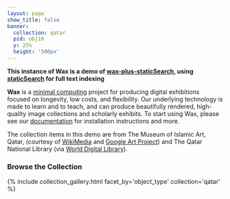 ```yaml
---
layout: page
show_title: false
banner:
  collection: qatar
  pid: obj10
  y: 25%
  height: '500px'
---
```


**This instance of Wax is a demo of [wax-plus-staticSearch](https://github.com/pbinkley/wax-plus-staticSearch/), using [staticSearch](https://endings.uvic.ca/staticSearch/docs/index.html) for full text indexing**

__Wax__ is a [minimal computing](http://go-dh.github.io/mincomp/) project for producing digital exhibitions focused on longevity, low costs, and flexibility. Our underlying technology is made to learn and to teach, and can produce beautifully rendered, high-quality image collections and scholarly exhibits. To start using Wax, please see our [documentation](https://minicomp.github.io/wiki/#/wax/) for installation instructions and more.

The collection items in this demo are from The Museum of Islamic Art, Qatar, (courtesy of [WikiMedia](https://commons.wikimedia.org/wiki/Category:Google_Art_Project_works_in_The_Museum_of_Islamic_Art,_Qatar) and [Google Art Project](https://www.google.com/culturalinstitute/about/artproject/)) and The Qatar National Library (via [World Digital Library](https://www.wdl.org/en/)).

### Browse the Collection

{% include collection_gallery.html facet_by='object_type' collection='qatar' %}
